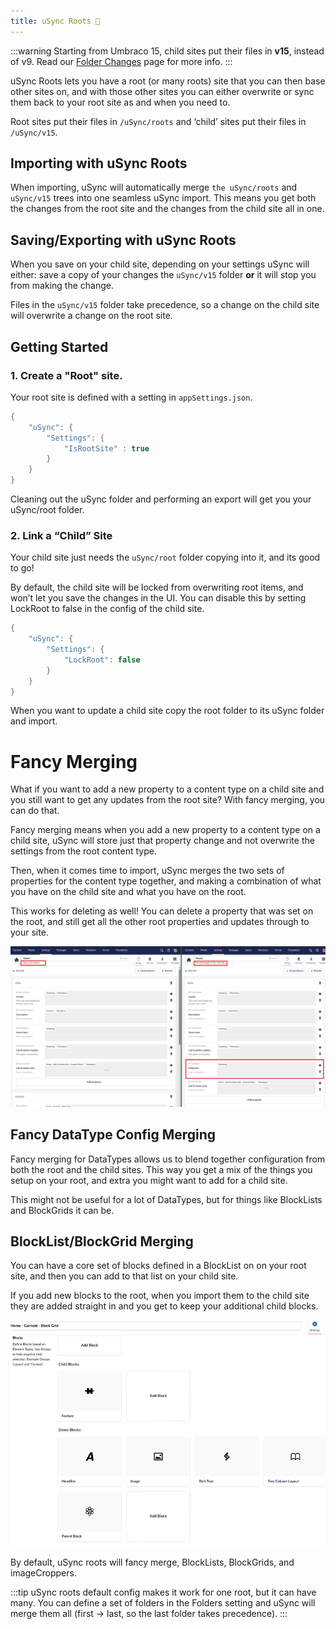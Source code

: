 ```yaml
---
title: uSync Roots 🌳
---
```

:::warning
Starting from Umbraco 15, child sites put their files in **v15**, instead of v9. Read our [Folder Changes](/usync/uSync/guides/folderChange) page for more info.
:::

uSync Roots lets you have a root (or many roots) site that you can then base other sites on, and with those other sites you can either overwrite or sync them back to your root site as and when you need to.

Root sites put their files in `/uSync/roots` and ‘child’ sites put their files in `/uSync/v15`.

## Importing with uSync Roots

When importing, uSync will automatically merge `the uSync/roots` and `uSync/v15` trees into one seamless uSync import. This means you get both the changes from the root site and the changes from the child site all in one.

## Saving/Exporting with uSync Roots

When you save on your child site, depending on your settings uSync will either: save a copy of your changes the `uSync/v15` folder **or** it will stop you from making the change.

Files in the `uSync/v15` folder take precedence, so a change on the child site will overwrite a change on the root site.

## Getting Started

### 1. Create a "Root" site.

Your root site is defined with a setting in `appSettings.json`.

```cs
{
    "uSync": {
        "Settings": {
            "IsRootSite" : true
        }
    }
}
```

Cleaning out the uSync folder and performing an export will get you your uSync/root folder.

### 2. Link a “Child” Site

Your child site just needs the `uSync/root` folder copying into it, and its good to go!

By default, the child site will be locked from overwriting root items, and won’t let you
save the changes in the UI. You can disable this by setting LockRoot to false in the config of the child site.

```cs
{
    "uSync": {
        "Settings": {
            "LockRoot": false 
        }
    }
}
```

When you want to update a child site copy the root folder to its uSync folder and import.

# Fancy Merging

What if you want to add a new property to a content type on a child site and you still want to get any updates from the root site? With fancy merging, you can do that.

Fancy merging means when you add a new property to a content type on a child site, uSync will store just that property change and not overwrite the settings from the root content type.

Then, when it comes time to import, uSync merges the two sets of properties for the content type together, and making a combination of what you have on the child site and what you have on the root.

This works for deleting as well! You can delete a property that was set on the root, and still get all the other root properties and updates through to your site.

![A single property being merged in a DocType.](propertymerge.png)

## Fancy DataType Config Merging

Fancy merging for DataTypes allows us to blend together configuration from both the root and the child sites. This way you get a mix of the things you setup on your root, and extra you might want to add for a child site.

This might not be useful for a lot of DataTypes, but for things like BlockLists and BlockGrids it can be.

## BlockList/BlockGrid Merging

You can have a core set of blocks defined in a BlockList on on your root site, and then you can add to that list on your child site.

If you add new blocks to the root, when you import them to the child site they are added straight in and you get to keep your additional child blocks. 

![A merged block Grid, showing parent and child blocks in one.](mergedblocklist.png)

By default, uSync roots will fancy merge, BlockLists, BlockGrids, and imageCroppers.

:::tip
 uSync roots default config makes it work for one root, but it can have many. You can define a set of folders in the Folders setting and uSync will merge them all (first -> last, so the last folder takes precedence).
:::